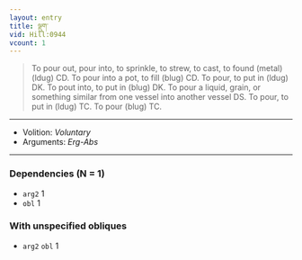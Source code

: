 ```yaml
---
layout: entry
title: ལྡུག་
vid: Hill:0944
vcount: 1
---
```

> To pour out, pour into, to sprinkle, to strew, to cast, to found (metal) (ldug) CD\. To pour into a pot, to fill (blug) CD\. To pour, to put in (ldug) DK\. To pout into, to put in (blug) DK\. To pour a liquid, grain, or something similar from one vessel into another vessel DS\. To pour, to put in (ldug) TC\. To pour (blug) TC\.

---
* Volition: _Voluntary_
* Arguments: _Erg-Abs_

---

### Dependencies (N = 1)
* `arg2` 1
* `obl` 1


### With unspecified obliques
* `arg2` `obl` 1
